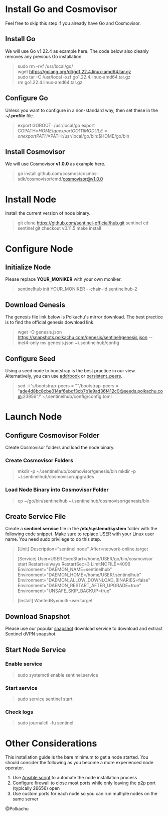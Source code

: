 # Install Go and Cosmovisor

Feel free to skip this step if you already have Go and Cosmovisor.

## Install Go

We will use Go v1.22.4 as example here. The code below also cleanly removes any previous Go installation.

> sudo rm -rvf /usr/local/go/  
> wget https://golang.org/dl/go1.22.4.linux-amd64.tar.gz  
> sudo tar -C /usr/local -xzf go1.22.4.linux-amd64.tar.gz  
> rm go1.22.4.linux-amd64.tar.gz  

## Configure Go

Unless you want to configure in a non-standard way, then set these in the __~/.profile__ file.

> export GOROOT=/usr/local/go
> export GOPATH=$HOME/go
> export GO111MODULE=on
> export PATH=$PATH:/usr/local/go/bin:$HOME/go/bin

## Install Cosmovisor

We will use Cosmovisor __v1.0.0__ as example here.

> go install github.com/cosmos/cosmos-sdk/cosmovisor/cmd/cosmovisor@v1.0.0

# Install Node

Install the current version of node binary.

> git clone https://github.com/sentinel-official/hub.git sentinel
> cd sentinel
> git checkout v0.11.5
> make install

# Configure Node

## Initialize Node

Please replace __YOUR_MONIKER__ with your own moniker.

> sentinelhub init YOUR_MONIKER --chain-id sentinelhub-2

## Download Genesis

The genesis file link below is Polkachu's mirror download. The best practice is to find the official genesis download link.

> wget -O genesis.json https://snapshots.polkachu.com/genesis/sentinel/genesis.json --inet4-only
> mv genesis.json ~/.sentinelhub/config

## Configure Seed

Using a seed node to bootstrap is the best practice in our view. Alternatively, you can use [addrbook](https://polkachu.com/addrbooks/sentinel) or [persistent_peers](https://polkachu.com/live_peers/sentinel).

> sed -i 's/bootstrap-peers = ""/bootstrap-peers = "ade4d8bc8cbe014af6ebdf3cb7b1e9ad36f412c0@seeds.polkachu.com:23956"/' ~/.sentinelhub/config/config.toml

# Launch Node

## Configure Cosmovisor Folder

Create Cosmovisor folders and load the node binary.

### Create Cosmovisor Folders
> mkdir -p ~/.sentinelhub/cosmovisor/genesis/bin
> mkdir -p ~/.sentinelhub/cosmovisor/upgrades

### Load Node Binary into Cosmovisor Folder
> cp ~/go/bin/sentinelhub ~/.sentinelhub/cosmovisor/genesis/bin

## Create Service File

Create a __sentinel.service__ file in the __/etc/systemd/system__ folder with the following code snippet. Make sure to replace USER with your Linux user name. You need sudo privilege to do this step.

> [Unit]
> Description="sentinel node"
> After=network-online.target
>
> [Service]
> User=USER
> ExecStart=/home/USER/go/bin/cosmovisor start
> Restart=always
> RestartSec=3
> LimitNOFILE=4096
> Environment="DAEMON_NAME=sentinelhub"
> Environment="DAEMON_HOME=/home/USER/.sentinelhub"
> Environment="DAEMON_ALLOW_DOWNLOAD_BINARIES=false"
> Environment="DAEMON_RESTART_AFTER_UPGRADE=true"
> Environment="UNSAFE_SKIP_BACKUP=true"
> 
> [Install]
> WantedBy=multi-user.target

## Download Snapshot

Please use our popular [snapshot](https://polkachu.com/tendermint_snapshots/sentinel) download service to download and extract Sentinel dVPN snapshot.

## Start Node Service

### Enable service
> sudo systemctl enable sentinel.service

### Start service
> sudo service sentinel start

### Check logs
> sudo journalctl -fu sentinel

# Other Considerations

This installation guide is the bare minimum to get a node started. You should consider the following as you become a more experienced node operator.

1. Use [Ansible script](https://github.com/polkachu/cosmos-validators) to automate the node installation process  
2. Configure firewall to close most ports while only leaving the p2p port (typically 26656) open  
3. Use custom ports for each node so you can run multiple nodes on the same server  

@Polkachu
